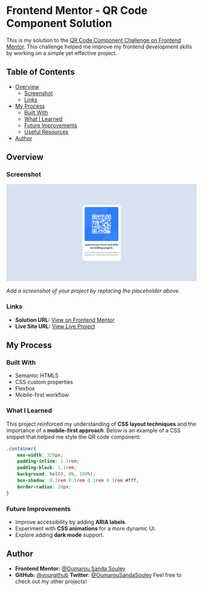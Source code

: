 # Frontend Mentor - QR Code Component Solution

This is my solution to the [QR Code Component Challenge on Frontend Mentor](https://www.frontendmentor.io/challenges/qr-code-component-iux_sIO_H). This challenge helped me improve my frontend development skills by working on a simple yet effective project.

## Table of Contents

- [Overview](#overview)
  - [Screenshot](#screenshot)
  - [Links](#links)
- [My Process](#my-process)
  - [Built With](#built-with)
  - [What I Learned](#what-i-learned)
  - [Future Improvements](#future-improvements)
  - [Useful Resources](#useful-resources)
- [Author](#author)

## Overview

### Screenshot

![alt text](images/screenshot.png)

_Add a screenshot of your project by replacing the placeholder above._

### Links

- **Solution URL:** [View on Frontend Mentor](https://your-solution-url.com)
- **Live Site URL:** [View Live Project](https://your-live-site-url.com)

## My Process

### Built With

- Semantic HTML5
- CSS custom properties
- Flexbox
- Mobile-first workflow

### What I Learned

This project reinforced my understanding of **CSS layout techniques** and the importance of a **mobile-first approach**. Below is an example of a CSS snippet that helped me style the QR code component:

```css
.container{
    max-width: 320px;
    padding-inline: 1.1rem;
    padding-block: 1.1rem;
    background: hsl(0, 0%, 100%);
    box-shadow: 0.1rem 0.1rem 0.1rem 0.1rem #fff;
    border-radius: 20px;
}
```

### Future Improvements

- Improve accessibility by adding **ARIA labels**.
- Experiment with **CSS animations** for a more dynamic UI.
- Explore adding **dark mode** support.

## Author

- **Frontend Mentor:** [@Oumarou Sanda Souley](https://www.frontendmentor.io/profile/OumarouSandaSouley)
- **GitHub:** [@yourgithub](https://github.com/OumarouSandaSouley)
**Twitter**: [@OumarouSandaSouley](https://github.com/OumarouSandaSouley)
Feel free to check out my other projects!


